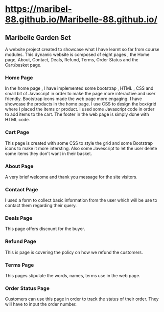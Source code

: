 # https://maribel-88.github.io/Maribelle-88.github.io/
## Maribelle Garden Set
 A website project created to showcase what I have learnt so far from course modules.
 This dynamic website is composed of eight pages , the Home page, About, Contact, Deals, Refund, Terms, Order Status  and the Cart/basket page.

 ### Home Page 
 In the home page , I have implemented some bootstrap , HTML , CSS and small bit of Javascript in order to
 make the page more interactive and user friendly. Bootstrap icons made  the web page more engaging.
 I have showcase the products in the home page. I use CSS to design the box/grid where  I placed the items or product.
 I used some Javascript code in order to add items to the cart. The footer in the web page is simply done with HTML code.

 ### Cart Page
 This page is created with some CSS to style the grid and some Bootstrap icons to make it more intersting.
 Also some Javescript to let the user delete some items they don't want in their basket.

### About Page
A very brief welcome and thank you message for the site visitors.

### Contact Page
I used a form to collect basic information from the user which will be use to contact them regarding their query.

### Deals Page
This page offers discount for the buyer.

### Refund Page
This is page is covering the policy on how we refund the customers.

### Terms Page
This pages stipulate the words, names, terms use in the web page.

### Order Status Page
Customers can use this page in order to track the status of their order. They will have to input the order number.
 
 
 
 

